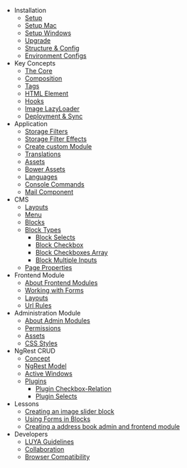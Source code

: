 + Installation
  + [Setup](install.md)
  + [Setup Mac](install-mac.md)
  + [Setup Windows](install-windows.md)
  + [Upgrade](install-upgrade.md)
  + [Structure & Config](install-structures.md)
  + [Environment Configs](install-configs.md)
+ Key Concepts
  + [The Core](concept-core.md)
  + [Composition](concept-composition.md)
  + [Tags](concept-tags.md)
  + [HTML Element](concept-elements.md)
  + [Hooks](concept-hooks.md)
  + [Image LazyLoader](concept-lazyload.md)
  + [Deployment & Sync](concept-depandsync.md)
+ Application
  + [Storage Filters](app-filters.md)
  + [Storage Filter Effects](app-filter-effects.md)
  + [Create custom Module](app-module.md)
  + [Translations](app-translation.md)
  + [Assets](app-assets.md)
  + [Bower Assets](app-assets-bower.md)
  + [Languages](app-language.md)
  + [Console Commands](luya-console.md)
  + [Mail Component](luya-mail.md)
+ CMS
  + [Layouts](app-cmslayouts.md)
  + [Menu](app-menu.md)
  + [Blocks](app-blocks.md)
  + [Block Types](app-block-types.md)
    + [Block Selects](app-block-type-select.md)
    + [Block Checkbox](app-block-type-checkbox.md)
    + [Block Checkboxes Array](app-block-type-checkbox-array.md)
    + [Block Multiple Inputs](app-block-type-multiple-inputs.md)
  + [Page Properties](app-cmsproperties.md)
+ Frontend Module
  + [About Frontend Modules](app-module-frontend.md)
  + [Working with Forms](app-module-forms.md)
  + [Layouts](app-module-layouts.md)
  + [Url Rules](app-module-urlrules.md)
+ Administration Module
  + [About Admin Modules](app-admin-module.md)
  + [Permissions](app-admin-module-permission.md)
  + [Assets](app-admin-module-assets.md)
  + [CSS Styles](app-admin-styles.md)
+ NgRest CRUD
  + [Concept](ngrest-concept.md)
  + [NgRest Model](ngrest-model.md)
  + [Active Windows](ngrest-activewindow.md)
  + [Plugins](ngrest-plugins.md)
    + [Plugin Checkbox-Relation](ngrest-plugin-checkboxrelation.md)
    + [Plugin Selects](ngrest-plugin-select.md)
+ Lessons
  + [Creating an image slider block](lesson-imagesliderblock.md)
  + [Using Forms in Blocks](lesson-blockform.md)
  + [Creating a address book admin and frontend module](lesson-module.md)
+ Developers
  + [LUYA Guidelines](luya-guideline.md)
  + [Collaboration](luya-collaboration.md)
  + [Browser Compatibility](luya-browser.md)

